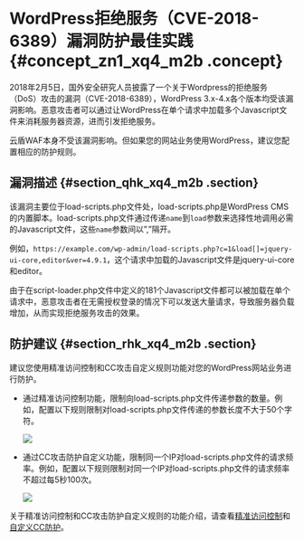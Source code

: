 # WordPress拒绝服务（CVE-2018-6389）漏洞防护最佳实践 {#concept_zn1_xq4_m2b .concept}

2018年2月5日，国外安全研究人员披露了一个关于Wordpress的拒绝服务（DoS）攻击的漏洞（CVE-2018-6389），WordPress 3.x-4.x各个版本均受该漏洞影响。恶意攻击者可以通过让WordPress在单个请求中加载多个Javascript文件来消耗服务器资源，进而引发拒绝服务。

云盾WAF本身不受该漏洞影响。但如果您的网站业务使用WordPress，建议您配置相应的防护规则。

## 漏洞描述 {#section_qhk_xq4_m2b .section}

该漏洞主要位于load-scripts.php文件处，load-scripts.php是WordPress CMS的内置脚本。load-scripts.php文件通过传递`name`到`load`参数来选择性地调用必需的Javascript文件，这些`name`参数间以”,”隔开。

例如，`https://example.com/wp-admin/load-scripts.php?c=1&load[]=jquery-ui-core,editor&ver=4.9.1`，这个请求中加载的Javascript文件是jquery-ui-core和editor。

由于在script-loader.php文件中定义的181个Javascript文件都可以被加载在单个请求中，恶意攻击者在无需授权登录的情况下可以发送大量请求，导致服务器负载增加，从而实现拒绝服务攻击的效果。

## 防护建议 {#section_rhk_xq4_m2b .section}

建议您使用精准访问控制和CC攻击自定义规则功能对您的WordPress网站业务进行防护。

-   通过精准访问控制功能，限制向load-scripts.php文件传递参数的数量。例如，配置以下规则限制对load-scripts.php文件传递的参数长度不大于50个字符。

    ![](http://static-aliyun-doc.oss-cn-hangzhou.aliyuncs.com/assets/img/15592/15543770187189_zh-CN.png)

-   通过CC攻击防护自定义功能，限制同一个IP对load-scripts.php文件的请求频率。例如，配置以下规则限制对同一个IP对load-scripts.php文件的请求频率不超过每5秒100次。

    ![](http://static-aliyun-doc.oss-cn-hangzhou.aliyuncs.com/assets/img/15592/15543770197190_zh-CN.png)


关于精准访问控制和CC攻击防护自定义规则的功能介绍，请查看[精准访问控制](../../../../../intl.zh-CN/用户指南/防护配置/精准访问控制.md#)和[自定义CC防护](../../../../../intl.zh-CN/用户指南/防护配置/自定义CC防护.md#)。

